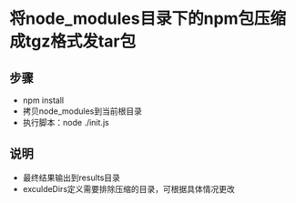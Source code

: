 # 将node_modules目录下的npm包压缩成tgz格式发tar包

## 步骤

- npm install
- 拷贝node_modules到当前根目录
- 执行脚本：node ./init.js

## 说明

- 最终结果输出到results目录
- exculdeDirs定义需要排除压缩的目录，可根据具体情况更改
